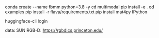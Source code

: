 conda create --name fbmm python=3.8 -y
cd multimodal
pip install -e .
cd examples
pip install -r flava/requirements.txt
pip install mat4py IPython

huggingface-cli login



data:
SUN RGB-D: https://rgbd.cs.princeton.edu/

